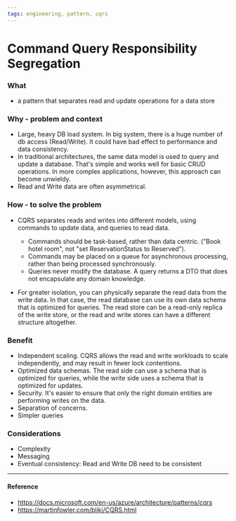 ```yaml
---
tags: engineering, pattern, cqrs
---
```


# Command Query Responsibility Segregation

### What
 - a pattern that separates read and update operations for a data store

### Why - problem and context
 - Large, heavy DB load system. In big system, there is a huge number of db access (Read/Write). It could have bad effect to performance and data consistency.
 - In traditional architectures, the same data model is used to query and update a database. That's simple and works well for basic CRUD operations. In more complex applications, however, this approach can become unwieldy.
 - Read and Write data are often asymmetrical.

### How - to solve the problem
 - CQRS separates reads and writes into different models, using commands to update data, and queries to read data.
   + Commands should be task-based, rather than data centric. ("Book hotel room", not "set ReservationStatus to Reserved").
   + Commands may be placed on a queue for asynchronous processing, rather than being processed synchronously.
   + Queries never modify the database. A query returns a DTO that does not encapsulate any domain knowledge.

 - For greater isolation, you can physically separate the read data from the write data. In that case, the read database can use its own data schema that is optimized for queries. The read store can be a read-only replica of the write store, or the read and write stores can have a different structure altogether.

### Benefit
  - Independent scaling. CQRS allows the read and write workloads to scale independently, and may result in fewer lock contentions.
  - Optimized data schemas. The read side can use a schema that is optimized for queries, while the write side uses a schema that is optimized for updates.
  - Security. It's easier to ensure that only the right domain entities are performing writes on the data.
  - Separation of concerns.
  - Simpler queries

### Considerations
 - Complexity
 - Messaging
 - Eventual consistency: Read and Write DB need to be consistent

---

#### Reference

- https://docs.microsoft.com/en-us/azure/architecture/patterns/cqrs
- https://martinfowler.com/bliki/CQRS.html
